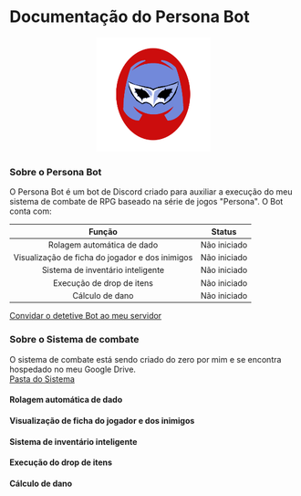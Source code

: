 # Documentação do Persona Bot

<p align="center">
  <img img width="200" height="200" src="https://github.com/ViniciusHora1009/persona-bot/blob/main/imagens/persona-bot-circle.png">
</p>

### Sobre o Persona Bot
O Persona Bot é um bot de Discord criado para auxiliar a execução do meu sistema de combate de RPG baseado na série de jogos "Persona". O Bot conta com:<br>

| Função                                          | Status       |
|:-----------------------------------------------:|:------------:|
| Rolagem automática de dado                      | Não iniciado |
| Visualização de ficha do jogador e dos inimigos | Não iniciado |
| Sistema de inventário inteligente               | Não iniciado |
| Execução de drop de itens                       | Não iniciado |
| Cálculo de dano                                 | Não iniciado |

[Convidar o detetive Bot ao meu servidor](https://discord.com/api/oauth2/authorize?client_id=788843258306101279&permissions=0&scope=bot)<br>

### Sobre o Sistema de combate
O sistema de combate está sendo criado do zero por mim e se encontra hospedado no meu Google Drive.<br>
[Pasta do Sistema](https://drive.google.com/drive/folders/16OB41w_IHq1p9vzMyiCOC2TrLpnopyDq?usp=sharing)

#### Rolagem automática de dado

#### Visualização de ficha do jogador e dos inimigos

#### Sistema de inventário inteligente

#### Execução do drop de itens

#### Cálculo de dano
